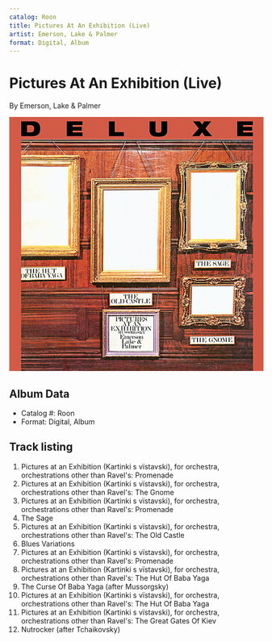 ```yaml
---
catalog: Roon
title: Pictures At An Exhibition (Live)
artist: Emerson, Lake & Palmer
format: Digital, Album
---
```


# Pictures At An Exhibition (Live)

By Emerson, Lake & Palmer

![](../../assets/albumcovers/Emerson__Lake_and_Palmer-Pictures_At_An_Exhibition_Live.png)

## Album Data

- Catalog #: Roon
- Format: Digital, Album


## Track listing


1. Pictures at an Exhibition (Kartinki s vïstavski), for orchestra, orchestrations other than Ravel's: Promenade
2. Pictures at an Exhibition (Kartinki s vïstavski), for orchestra, orchestrations other than Ravel's: The Gnome
3. Pictures at an Exhibition (Kartinki s vïstavski), for orchestra, orchestrations other than Ravel's: Promenade
4. The Sage
5. Pictures at an Exhibition (Kartinki s vïstavski), for orchestra, orchestrations other than Ravel's: The Old Castle
6. Blues Variations
7. Pictures at an Exhibition (Kartinki s vïstavski), for orchestra, orchestrations other than Ravel's: Promenade
8. Pictures at an Exhibition (Kartinki s vïstavski), for orchestra, orchestrations other than Ravel's: The Hut Of Baba Yaga
9. The Curse Of Baba Yaga (after Mussorgsky)
10. Pictures at an Exhibition (Kartinki s vïstavski), for orchestra, orchestrations other than Ravel's: The Hut Of Baba Yaga
11. Pictures at an Exhibition (Kartinki s vïstavski), for orchestra, orchestrations other than Ravel's: The Great Gates Of Kiev
12. Nutrocker (after Tchaikovsky)

